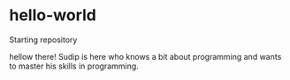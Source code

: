 # hello-world
Starting repository

hellow there!
Sudip is here who knows a bit about programming and wants to master his skills in programming.

